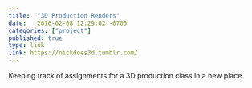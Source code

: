 ```yaml
---
title:  "3D Production Renders"
date:   2016-02-08 12:29:02 -0700
categories: ["project"]
published: true
type: link
link: https://nickdoes3d.tumblr.com/
---
```


Keeping track of assignments for a 3D production class in a new place.